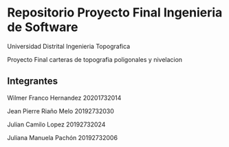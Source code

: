# Repositorio Proyecto Final Ingenieria de Software
Universidad Distrital
Ingenieria Topografica

Proyecto Final carteras de topografia poligonales y nivelacion
## Integrantes
 Wilmer Franco Hernandez 20201732014

 Jean Pierre Riaño Melo  20192732030

 Julian Camilo Lopez     20192732024

 Juliana Manuela Pachón  20192732006
 


